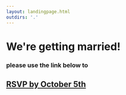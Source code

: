 ```yaml
---
layout: landingpage.html
outdirs: '.'
---
```

<div class='announcement'>
<h1>We're getting married!</h1>
<h3>please use the link below to</h3>
<h2><a href='rsvp' class='rsvp'>RSVP by October 5th</a></h2>
</div>